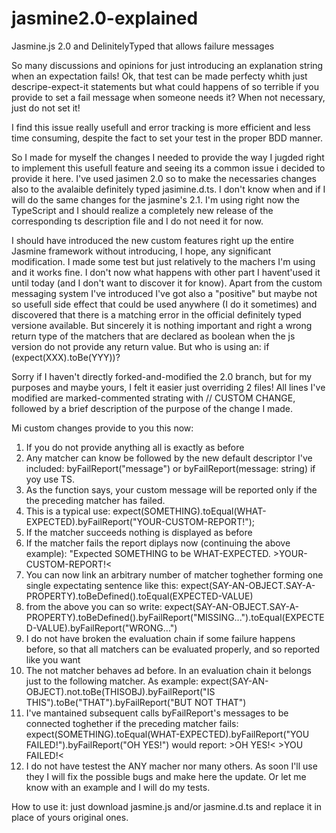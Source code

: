 # jasmine2.0-explained
Jasmine.js 2.0 and DelinitelyTyped that allows failure messages

So many discussions and opinions for just introducing an explanation string when an expectation fails! 
Ok, that test can be made perfecty whith just descripe-expect-it statements but what could happens of so terrible if you provide to set a fail message when someone needs it? When not necessary, just do not set it!

I find this issue really usefull and error tracking is more efficient and less time consuming, despite the fact to set your test in the proper BDD manner.

So I made for myself the changes I needed to provide the way I jugded right to implement this usefull feature and seeing its a common issue i decided to provide it here. 
I've used jasimen 2.0 so to make the necessaries changes also to the avalaible definitely typed jasimine.d.ts. I don't know when and if I will do the same changes for the jasmine's 2.1. I'm using right now the TypeScript and I should realize a completely new release of the corresponding ts description file and I do not need it for now.  

I should have introduced the new custom features right up the entire Jasmine framework without introducing, I hope, any significant modification. I made some test but just relatively to the machers I'm using and it works fine. I don't now what happens with other part I havent'used it until today (and I don't want to discover it for know). Apart from the custom messaging system I've introduced I've got also a "positive" but maybe not so usefull side effect that could be used anywhere (I do it sometimes) and discovered that there is a matching error in the official definitely typed versione available. But sincerely it is nothing important and right a wrong return type of the matchers that are declared as boolean when the js version do not provide any return value. But who is using an: if (expect(XXX).toBe(YYY))? 

Sorry if I haven't directly forked-and-modified the 2.0 branch, but for my purposes and maybe yours, I felt it easier just overriding 2 files! All lines I've modified are marked-commented strating with // CUSTOM CHANGE, followed by a brief description of the purpose of the change I made.

Mi custom changes provide to you this now:

1. If you do not provide anything all is exactly as before
2. Any matcher can know be followed by the new default descriptor I've included: byFailReport("message") or byFailReport(message: string) if yoy use TS.
3. As the function says, your custom message will be reported only if the the preceding matcher has failed.
4. This is a typical use: expect(SOMETHING).toEqual(WHAT-EXPECTED).byFailReport("YOUR-CUSTOM-REPORT!");
5. If the matcher succeeds nothing is displayed as before
6. If the matcher fails the report diplays now (continuing the above example): "Expected SOMETHING to be WHAT-EXPECTED. >YOUR-CUSTOM-REPORT!< 
7. You can now link an arbitrary number of matcher toghether forming one single expectating sentence like this: expect(SAY-AN-OBJECT.SAY-A-PROPERTY).toBeDefined().toEqual(EXPECTED-VALUE)
8. from the above you can so write: expect(SAY-AN-OBJECT.SAY-A-PROPERTY).toBeDefined().byFailReport("MISSING...").toEqual(EXPECTED-VALUE).byFailReport("WRONG...")
9. I do not have broken the evaluation chain if some failure happens before, so that all matchers can be evaluated properly, and so reported like you want
10. The not matcher behaves ad before. In an evaluation chain it belongs just to the following matcher. As example: expect(SAY-AN-OBJECT).not.toBe(THISOBJ).byFailReport("IS THIS").toBe("THAT").byFailReport("BUT NOT THAT")
11. I've mantained subsequent calls byFailReport's messages to be connected toghether if the preceding matcher fails: expect(SOMETHING).toEqual(WHAT-EXPECTED).byFailReport("YOU FAILED!").byFailReport("OH YES!") would report: >OH YES!< >YOU FAILED!< 
12. I do not have testest the ANY macher nor many others. As soon I'll use they I will fix the possible bugs and make here the update. Or let me know with an example and I will do my tests.


How to use it: just download jasmine.js and/or jasmine.d.ts and replace it in place of yours original ones.

